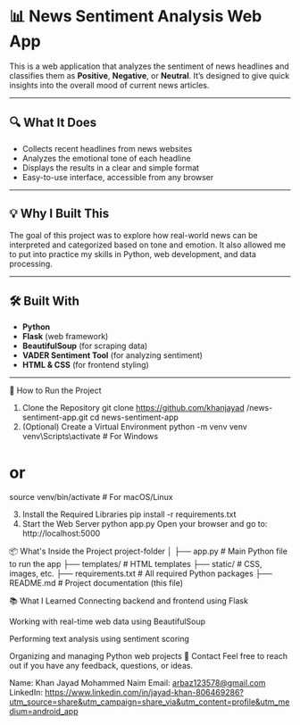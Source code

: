 # 📊 News Sentiment Analysis Web App

This is a web application that analyzes the sentiment of news headlines and classifies them as **Positive**, **Negative**, or **Neutral**. It’s designed to give quick insights into the overall mood of current news articles.

---

## 🔍 What It Does

- Collects recent headlines from news websites
- Analyzes the emotional tone of each headline
- Displays the results in a clear and simple format
- Easy-to-use interface, accessible from any browser

---

## 💡 Why I Built This

The goal of this project was to explore how real-world news can be interpreted and categorized based on tone and emotion. It also allowed me to put into practice my skills in Python, web development, and data processing.

---

## 🛠 Built With

- **Python**
- **Flask** (web framework)
- **BeautifulSoup** (for scraping data)
- **VADER Sentiment Tool** (for analyzing sentiment)
- **HTML & CSS** (for frontend styling)

---

🚀 How to Run the Project
1. Clone the Repository
git clone https://github.com/khanjayad
/news-sentiment-app.git
cd news-sentiment-app
2. (Optional) Create a Virtual Environment
python -m venv venv
venv\Scripts\activate  # For Windows
# or
source venv/bin/activate  # For macOS/Linux

3. Install the Required Libraries
pip install -r requirements.txt
4. Start the Web Server
python app.py
Open your browser and go to:
http://localhost:5000

📦 What's Inside the Project
project-folder
│
├── app.py               # Main Python file to run the app
├── templates/           # HTML templates
├── static/              # CSS, images, etc.
├── requirements.txt     # All required Python packages
├── README.md            # Project documentation (this file)

📚 What I Learned
Connecting backend and frontend using Flask

Working with real-time web data using BeautifulSoup

Performing text analysis using sentiment scoring

Organizing and managing Python web projects
📩 Contact
Feel free to reach out if you have any feedback, questions, or ideas.

Name: Khan Jayad Mohammed Naim
Email: arbaz123578@gmail.com
LinkedIn: https://www.linkedin.com/in/jayad-khan-806469286?utm_source=share&utm_campaign=share_via&utm_content=profile&utm_medium=android_app

